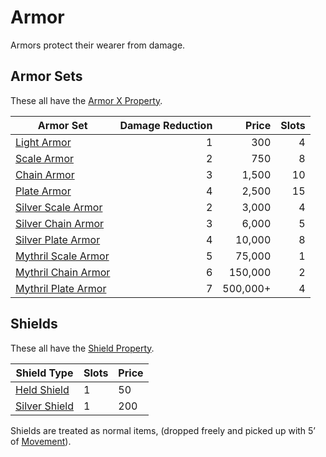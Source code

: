 # Armor
Armors protect their wearer from damage. 
## Armor Sets
These all have the [Armor X Property](Individual%20Item%20Cards/Armors/Armor%20Properties/Armor%20X%20Property.md).

| Armor Set                                                                                | Damage Reduction |    Price | Slots |
| ---------------------------------------------------------------------------------------- | ---------------: | -------: | ----: |
| [Light Armor](Individual%20Item%20Cards/Armors/Mundane%20Armors/Light%20Armor.md)                 |                1 |      300 |     4 |
| [Scale Armor](Individual%20Item%20Cards/Armors/Mundane%20Armors/Scale%20Armor.md)                 |                2 |      750 |     8 |
| [Chain Armor](Individual%20Item%20Cards/Armors/Mundane%20Armors/Chain%20Armor.md)                 |                3 |    1,500 |    10 |
| [Plate Armor](Individual%20Item%20Cards/Armors/Mundane%20Armors/Plate%20Armor.md)                 |                4 |    2,500 |    15 |
| [Silver Scale Armor](Individual%20Item%20Cards/Armors/Silvered%20Armors/Silver%20Scale%20Armor.md)  |                2 |    3,000 |     4 |
| [Silver Chain Armor](Individual%20Item%20Cards/Armors/Silvered%20Armors/Silver%20Chain%20Armor.md)  |                3 |    6,000 |     5 |
| [Silver Plate Armor](Individual%20Item%20Cards/Armors/Silvered%20Armors/Silver%20Plate%20Armor.md)  |                4 |   10,000 |     8 |
| [Mythril Scale Armor](Individual%20Item%20Cards/Armors/Mythril%20Armors/Mythril%20Scale%20Armor.md) |                5 |   75,000 |     1 |
| [Mythril Chain Armor](Individual%20Item%20Cards/Armors/Mythril%20Armors/Mythril%20Chain%20Armor.md) |                6 |  150,000 |     2 |
| [Mythril Plate Armor](Individual%20Item%20Cards/Armors/Mythril%20Armors/Mythril%20Plate%20Armor.md) |                7 | 500,000+ |     4 |
## Shields
These all have the [Shield Property](Individual%20Item%20Cards/Armors/Armor%20Properties/Shield%20Property.md).

| Shield Type                                                                   | Slots | Price |
| ----------------------------------------------------------------------------- | ----- | ----- |
| [Held Shield](Individual%20Item%20Cards/Armors/Mundane%20Armors/Held%20Shield.md)      | 1     | 50    |
| [Silver Shield](Individual%20Item%20Cards/Armors/Silvered%20Armors/Silver%20Shield.md) | 1     | 200   |
Shields are treated as normal items, (dropped freely and picked up with 5’ of [Movement](../../Game%20Procedures/Movement.md)).
